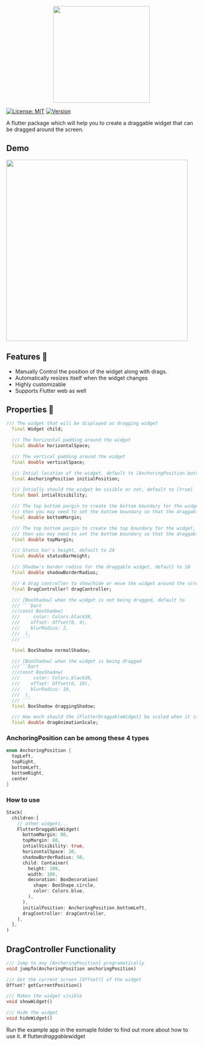 <p align="center">
  <img width="256" src="https://github.com/adar2378/draggable_widget/raw/master/demo/logo.png">
</p>

[![License: MIT](https://img.shields.io/badge/License-MIT-green.svg)](https://opensource.org/licenses/MIT) [![Version](https://img.shields.io/pub/v/draggable_widget)](https://pub.dev/packages/draggable_widget)

A flutter package which will help you to create a draggable widget that can be dragged around the screen.

## Demo

<img src="https://github.com/adar2378/draggable_widget/raw/master/demo/demo.gif" height="480">

## Features 💚

- Manually Control the position of the widget along with drags.
- Automatically resizes itself when the widget changes
- Highly customizable
- Supports Flutter web as well

## Properties 🔖

```Dart
/// The widget that will be displayed as dragging widget
  final Widget child;

  /// The horizontal padding around the widget
  final double horizontalSpace;

  /// The vertical padding around the widget
  final double verticalSpace;

  /// Intial location of the widget, default to [AnchoringPosition.bottomRight]
  final AnchoringPosition initialPosition;

  /// Intially should the widget be visible or not, default to [true]
  final bool intialVisibility;

  /// The top bottom pargin to create the bottom boundary for the widget, for example if you have a [BottomNavigationBar],
  /// then you may need to set the bottom boundary so that the draggable button can't get on top of the [BottomNavigationBar]
  final double bottomMargin;

  /// The top bottom pargin to create the top boundary for the widget, for example if you have a [AppBar],
  /// then you may need to set the bottom boundary so that the draggable button can't get on top of the [AppBar]
  final double topMargin;

  /// Status bar's height, default to 24
  final double statusBarHeight;

  /// Shadow's border radius for the draggable widget, default to 10
  final double shadowBorderRadius;

  /// A drag controller to show/hide or move the widget around the screen
  final DragController? dragController;

  /// [BoxShadow] when the widget is not being dragged, default to
  /// ```Dart
  ///const BoxShadow(
  ///     color: Colors.black38,
  ///    offset: Offset(0, 4),
  ///    blurRadius: 2,
  ///  ),
  /// ```

  final BoxShadow normalShadow;

  /// [BoxShadow] when the widget is being dragged
  ///```Dart
  ///const BoxShadow(
  ///     color: Colors.black38,
  ///    offset: Offset(0, 10),
  ///    blurRadius: 10,
  ///  ),
  /// ```
  final BoxShadow draggingShadow;

  /// How much should the [FlutterDraggableWidget] be scaled when it is being dragged, default to 1.1
  final double dragAnimationScale;

```

### AnchoringPosition can be among these 4 types

```Dart
enum AnchoringPosition {
  topLeft,
  topRight,
  bottomLeft,
  bottomRight,
  center
}
```

### How to use

```Dart
Stack(
  children:[
    // other widgets...
    FlutterDraggableWidget(
      bottomMargin: 80,
      topMargin: 80,
      intialVisibility: true,
      horizontalSpace: 20,
      shadowBorderRadius: 50,
      child: Container(
        height: 100,
        width: 100,
        decoration: BoxDecoration(
          shape: BoxShape.circle,
          color: Colors.blue,
        ),
      ),
      initialPosition: AnchoringPosition.bottomLeft,
      dragController: dragController,
    ),
  ],
)
```

## DragController Functionality

```Dart
/// Jump to any [AnchoringPosition] programatically
void jumpTo(AnchoringPosition anchoringPosition)

/// Get the current screen [Offset?] of the widget
Offset? getCurrentPosition()

/// Makes the widget visible
void showWidget()

/// Hide the widget
void hideWidget()
```

Run the example app in the exmaple folder to find out more about how to use it.
#   f l u t t e r _ d r a g g a b l e _ w i d g e t  
 
